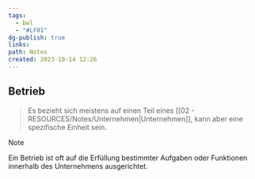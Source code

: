 ```yaml
---
tags:
  - bwl
  - "#LF01"
dg-publish: true
links: 
path: Notes
created: 2023-10-14 12:26
---
```

## Betrieb 
> Es bezieht sich meistens auf einen Teil eines [[02 - RESOURCES/Notes/Unternehmen\|Unternehmen]], kann aber eine spezifische Einheit sein.


> [!note] 
> Ein Betrieb ist oft auf die Erfüllung bestimmter Aufgaben oder Funktionen innerhalb des Unternehmens ausgerichtet.
